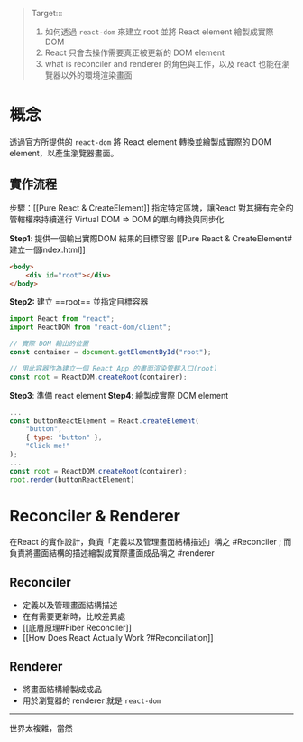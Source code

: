 > Target:::
> 1. 如何透過 `react-dom` 來建立 root 並將 React element 繪製成實際 DOM
> 2. React 只會去操作需要真正被更新的 DOM element
> 3. what is reconciler and renderer 的角色與工作，以及 react 也能在瀏覽器以外的環境渲染畫面


# 概念
透過官方所提供的 `react-dom` 將 React element 轉換並繪製成實際的 DOM element，以產生瀏覽器畫面。

## 實作流程
步驟：[[Pure React & CreateElement]]
指定特定區塊，讓React 對其擁有完全的管轄權來持續進行 Virtual DOM => DOM 的單向轉換與同步化

**Step1**:   提供一個輸出實際DOM 結果的目標容器 [[Pure React & CreateElement#建立一個index.html]]
``` html
<body>
	<div id="root"></div>
</body>
```
**Step2:**  建立 ==root== 並指定目標容器
```js
import React from "react";
import ReactDOM from "react-dom/client";

// 實際 DOM 輸出的位置
const container = document.getElementById("root");

// 用此容器作為建立一個 React App 的畫面渲染管轄入口(root) 
const root = ReactDOM.createRoot(container); 

```

**Step3**: 準備 react element
**Step4**: 繪製成實際 DOM element
```js
...
const buttonReactElement = React.createElement(
	"button",
	{ type: "button" },
	"Click me!"
);
...
const root = ReactDOM.createRoot(container); 
root.render(buttonReactElement)
```

# Reconciler & Renderer
在React 的實作設計，負責「定義以及管理畫面結構描述」稱之 #Reconciler ; 而負責將畫面結構的描述繪製成實際畫面成品稱之 #renderer
## Reconciler
- 定義以及管理畫面結構描述
- 在有需要更新時，比較差異處
- [[底層原理#Fiber Reconciler]]
- [[How Does React Actually Work ?#Reconciliation]]

## Renderer
- 將畫面結構繪製成成品
- 用於瀏覽器的 renderer 就是 `react-dom`


----
世界太複雜，當然